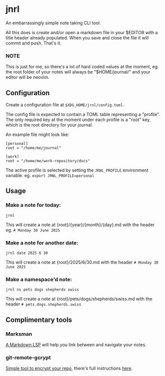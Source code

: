 # jnrl

An embarrassingly simple note taking CLI tool.

All this does is create and/or open a markdown file in your $EDITOR with a title header already populated.
When you save and close the file it will commit and push.
That's it.

### NOTE

This is just for me, so there's a lot of hard coded values at the moment, eg. the root folder
of your notes will always be "$HOME/journal/" and your editor will be neovim.

## Configuration

Create a configuration file at `$XDG_HOME/jrnl/config.toml`.

The config file is expected to contain a TOML table representing a "profile".
The only required key at the moment under each profile is a "root" key, which is the root directory for your journal.

An example file might look like:
```
[personal]
root = "/home/me/journal"

[work]
root = "/home/me/work-repository/docs"
```

The active profile is selected by setting the `JRNL_PROFILE` environment variable. eg. `export JRNL_PROFILE=personal`

## Usage

### Make a note for today:

`jrnl`

This will create a note at {root}/{year}/{month}/{day}.md with the header eg. `# Monday 30 June 2025`

### Make a note for another date:

`jrnl date 2025 6 30`

This will create a note at {root}/2025/6/30.md with the header `# Monday 30 June 2025`

### Make a namespace'd note:

`jrnl ns pets dogs shepherds swiss`

This will create a note at {root}/pets/dogs/shepherds/swiss.md with the header `# pets.dogs.shepherds.swiss`

## Complimentary tools

### Marksman

[A Markdown LSP](https://github.com/artempyanykh/marksman) will help you link between and navigate your notes.

### git-remote-gcrypt

[Simple tool to encrypt your repo](https://spwhitton.name/tech/code/git-remote-gcrypt/), there's full instructions
[here](https://flolu.de/blog/encrypted-git-repository).
